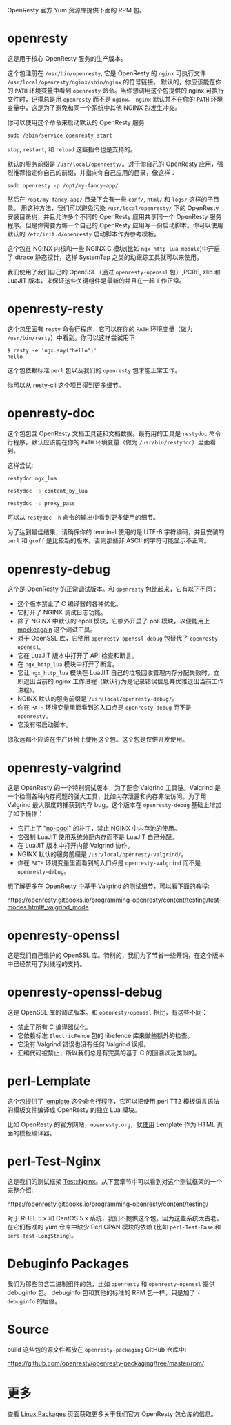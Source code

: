 <!---
    @title         RPM 包
--->

OpenResty 官方 Yum 资源库提供下面的 RPM 包。

# openresty

这是用于核心 OpenResty 服务的生产版本。

这个包注册在 `/usr/bin/openresty`, 它是 OpenResty 的 `nginx` 可执行文件 `/usr/local/openresty/nginx/sbin/nginx` 的符号链接。 默认的，你应该能在你的 `PATH` 环境变量中看到 `openresty` 命令。当你想调用这个包提供的 nginx 可执行文件时，记得总是用 `openresty` 而不是 `nginx`。 `nginx` 默认并不在你的 `PATH` 环境变量中，这是为了避免和同一个系统中其他 NGINX 包发生冲突。

你可以使用这个命令来启动默认的 OpenResty 服务

```
sudo /sbin/service openresty start
```

 `stop`, `restart`, 和 `reload` 这些指令也是支持的。

默认的服务前缀是 `/usr/local/openresty/`。对于你自己的 OpenResty 应用，强烈推荐指定你自己的前缀，并指向你自己应用的目录，像这样：

```
sudo openresty -p /opt/my-fancy-app/
```

然后在 `/opt/my-fancy-app/` 目录下会有一些 `conf/`, `html/` 和 `logs/` 这样的子目录。
用这种方法，我们可以避免污染 `/usr/local/openresty/` 下的 OpenResty 安装目录树，并且允许多个不同的 OpenResty 应用共享同一个 OpenResty 服务程序。但是你需要为每一个自己的 OpenResty 应用写一份启动脚本。你可以使用默认的 `/etc/init.d/openresty` 启动脚本作为参考模板。

这个包在 NGINX 内核和一些 NGINX C 模块(比如 `ngx_http_lua_module`)中开启了 dtrace 静态探针，这样 SystemTap 之类的动跟踪工具就可以来使用。

我们使用了我们自己的 OpenSSL（通过 `openresty-openssl` 包）,PCRE, zlib 和 LuaJIT 版本，来保证这些关键组件是最新的并且在一起工作正常。

# openresty-resty

这个包里面有 `resty` 命令行程序，它可以在你的 `PATH` 环境变量（做为 `/usr/bin/resty`）中看到。你可以这样尝试用下

```console
$ resty -e 'ngx.say("hello")'
hello
```

这个包依赖标准 `perl` 包以及我们的 `openresty` 包才能正常工作。

你可以从 [resty-cli](https://github.com/openresty/resty-cli) 这个项目得到更多细节。

# openresty-doc

这个包包含 OpenResty 文档工具链和文档数据。最有用的工具是 `restydoc` 命令行程序，默认应该能在你的 `PATH` 环境变量（做为 `/usr/bin/restydoc`）里面看到。

这样尝试:

```bash
restydoc ngx_lua

restydoc -s content_by_lua

restydoc -s proxy_pass
```

可以从 `restydoc -h` 命令的输出中看到更多使用的细节。

为了达到最佳结果，请确保你的 terminal 使用的是 UTF-8 字符编码，并且安装的 `perl` 和 `groff` 是比较新的版本。否则那些非 ASCII 的字符可能显示不正常。

# openresty-debug

这个是 OpenResty 的正常调试版本。和 `openresty` 包比起来，它有以下不同：

* 这个版本禁止了 C 编译器的各种优化。
* 它打开了 NGINX 调试日志功能。
* 除了 NGINX 中默认的 epoll 模块，它额外开启了 poll 模块，以便能用上 [mockeagain](https://github.com/openresty/mockeagain) 这个测试工具。
* 对于 OpenSSL 库，它使用 `openresty-openssl-debug` 包替代了 `openresty-openssl`。
* 它在 LuaJIT 版本中打开了 API 检查和断言。
* 在 `ngx_http_lua` 模块中打开了断言。
* 它让 `ngx_http_lua` 模块在 LuaJIT 自己的垃圾回收管理内存分配失败时，立即退出当前的 nginx 工作进程（默认行为是记录错误信息并优雅退出当前工作进程）。
* NGINX 默认的服务前缀是 `/usr/local/openresty-debug/`。
* 你在 `PATH` 环境变量里面看到的入口点是 `openresty-debug` 而不是 `openresty`。
* 它没有带启动脚本。

你永远都不应该在生产环境上使用这个包。这个包是仅供开发使用。

# openresty-valgrind

这是 OpenResty 的一个特别调试版本，为了配合 Valgrind 工具链。Valgrind 是一个检测各种内存问题的强大工具，比如内存泄露和内存非法访问。为了用 Valgrind 最大限度的捕获到内存 bug，这个版本在 `openresty-debug` 基础上增加了如下操作：

* 它打上了 "[no-pool](https://github.com/openresty/no-pool-nginx)" 的补丁，禁止 NGINX 中内存池的使用。
* 它强制 LuaJIT 使用系统分配内存而不是 LuaJIT 自己分配。
* 在 LuaJIT 版本中打开内部 Valgrind 协作。
* NGINX 默认的服务前缀是 `/usr/local/openresty-valgrind/`。
* 你在 `PATH` 环境变量里面看到的入口点是 `openresty-valgrind` 而不是 `openresty-debug`。

想了解更多在 OpenResty 中基于 Valgrind 的测试细节，可以看下面的教程:

https://openresty.gitbooks.io/programming-openresty/content/testing/test-modes.html#_valgrind_mode

# openresty-openssl

这是我们自己维护的 OpenSSL 库。特别的，我们为了节省一些开销，在这个版本中已经禁用了对线程的支持。

# openresty-openssl-debug

这是 OpenSSL 库的调试版本。和 `openresty-openssl` 相比，有这些不同：

* 禁止了所有 C 编译器优化。
* 它依赖标准 `ElectricFence` 包的 libefence 库来做些额外的检查。
* 它没有 Valgrind 错误也没有任何 Valgrind 误报。
* 汇编代码被禁止，所以我们总是有完美的基于 C 的回溯以及类似的。

# perl-Lemplate

这个包提供了 [lemplate](https://metacpan.org/pod/Lemplate) 这个命令行程序，它可以把使用 perl TT2 模板语言语法的模板文件编译成 OpenResty 的独立 Lua 模块。

比如 OpenResty 的官方网站，`openresty.org`，就[使用](https://github.com/openresty/openresty.org) Lemplate 作为 HTML 页面的模板编译器。

# perl-Test-Nginx

这是我们的测试框架 [Test::Nginx](https://github.com/openresty/test-nginx)。从下面章节中可以看到对这个测试框架的一个完整介绍:

https://openresty.gitbooks.io/programming-openresty/content/testing/

对于 RHEL 5.x 和 CentOS 5.x 系统，我们不提供这个包。因为这些系统太古老，在它们标准的 yum 仓库中缺少 Perl CPAN 模块的依赖 (比如 `perl-Test-Base` 和 `perl-Test-LongString`)。

# Debuginfo Packages

我们为那些包含二进制组件的包，比如 `openresty` 和 `openresty-openssl` 提供 debuginfo 包。
debuginfo 包和其他的标准的 RPM 包一样，只是加了 `-debuginfo` 的后缀。

# Source

build 这些包的源文件都放在 `openresty-packaging` GitHub 仓库中:

https://github.com/openresty/openresty-packaging/tree/master/rpm/

# 更多

查看 [Linux Packages](linux-packages.html) 页面获取更多关于我们官方 OpenResty 包仓库的信息。
